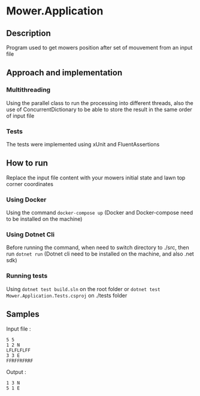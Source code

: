 # Mower.Application
## Description
Program used to get mowers position after set of mouvement from an input file 

## Approach and implementation 
### Multithreading 
Using the parallel class to run the processing into different threads, also the use of ConcurrentDictionary to be able to store the result in the same order of input file
### Tests 
The tests were implemented using  xUnit and FluentAssertions 

## How to run 
Replace the input file content with your mowers initial state and lawn top corner coordinates
### Using Docker 
Using the command `docker-compose up` (Docker and Docker-compose need to be installed on the machine)
### Using Dotnet Cli
Before running the command, when need to switch directory to ./src, then run `dotnet run` (Dotnet cli need to be installed on the machine, and also .net sdk)
### Running tests 
Using `dotnet test build.sln` on the root folder or `dotnet test Mower.Application.Tests.csproj` on ./tests folder

## Samples
Input file : 

```
5 5
1 2 N
LFLFLFLFF
3 3 E
FFRFFRFRRF
```

Output : 

```
1 3 N
5 1 E
```